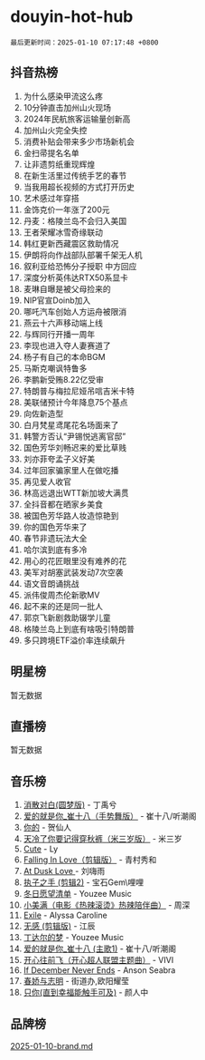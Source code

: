 # douyin-hot-hub

`最后更新时间：2025-01-10 07:17:48 +0800`

## 抖音热榜

1. 为什么感染甲流这么疼
1. 10分钟直击加州山火现场
1. 2024年民航旅客运输量创新高
1. 加州山火完全失控
1. 消费补贴会带来多少市场新机会
1. 金扫帚提名名单
1. 让非遗剪纸重现辉煌
1. 在新生活里过传统手艺的春节
1. 当我用超长视频的方式打开历史
1. 艺术感过年穿搭
1. 金饰克价一年涨了200元
1. 丹麦：格陵兰岛不会归入美国
1. 王者荣耀冰雪奇缘联动
1. 韩红更新西藏震区救助情况
1. 伊朗将向作战部队部署千架无人机
1. 叙利亚给恐怖分子授职 中方回应
1. 深度分析英伟达RTX50系显卡
1. 麦琳自曝是被父母捡来的
1. NIP官宣Doinb加入
1. 哪吒汽车创始人方运舟被限消
1. 燕云十六声移动端上线
1. 与辉同行开播一周年
1. 李现也进入夺人妻赛道了
1. 杨子有自己的本命BGM
1. 马斯克嘲讽特鲁多
1. 李鹏新受贿8.22亿受审
1. 特朗普与梅拉尼娅吊唁吉米卡特
1. 美联储预计今年降息75个基点
1. 向佐新造型
1. 白月梵星鸢尾花名场面来了
1. 韩警方否认“尹锡悦逃离官邸”
1. 国色芳华刘畅迟来的爱比草贱
1. 刘亦菲夸孟子义好美
1. 过年回家骗家里人在做吃播
1. 再见爱人收官
1. 林高远退出WTT新加坡大满贯
1. 全抖音都在晒家乡美食
1. 被国色芳华路人妆造惊艳到
1. 你的国色芳华来了
1. 春节非遗玩法大全
1. 哈尔滨到底有多冷
1. 用心的花匠眼里没有难养的花
1. 美军对胡塞武装发动7次空袭
1. 语文音朗诵挑战
1. 派伟俊周杰伦新歌MV
1. 起不来的还是同一批人
1. 郭京飞新剧救助辍学儿童
1. 格陵兰岛上到底有啥吸引特朗普
1. 多只跨境ETF溢价率连续飙升

## 明星榜

暂无数据

## 直播榜

暂无数据

## 音乐榜

1. [消散对白(圆梦版)](https://sf5-hl-cdn-tos.douyinstatic.com/obj/tos-cn-ve-2774/og4jB5I5IizzoZVAAAzWgBMAsMDWoArfwBOiFs) - 丁禹兮
1. [爱的就是你_崔十八（手势舞版）](https://sf5-hl-cdn-tos.douyinstatic.com/obj/tos-cn-ve-2774/oApB2AigNyB4sTw7JhBOikMAf0oDJzMWBuIrgm) - 崔十八/听潮阁
1. [你的](https://sf5-hl-cdn-tos.douyinstatic.com/obj/tos-cn-ve-2774/oYuIeKf42jB7sEV6B2upMdpYAgfrQWj0FeRegh) - 贺仙人
1. [天冷了你要记得穿秋裤（米三岁版）](https://sf5-hl-cdn-tos.douyinstatic.com/obj/tos-cn-ve-2774/oQlIwVIDWiZ6BQilAorS7MA0AgCkQDvcZAdm1) - 米三岁
1. [Cute](https://sf5-hl-cdn-tos.douyinstatic.com/obj/tos-cn-ve-2774/o4IbIzHWKAAB4wsS5qMBRiiAlEBGTpQRNfFvuo) - Ly
1. [Falling In Love（剪辑版）](https://sf5-hl-cdn-tos.douyinstatic.com/obj/tos-cn-ve-2774/o8ajpA8zzgBPahbBIO8AcKGBLJezFCRd1wfP9f) - 青村秀和
1. [ At Dusk  Love ](https://sf5-hl-cdn-tos.douyinstatic.com/obj/tos-cn-ve-2774/o8CrpCf5CaYgI4ZrtQgMQAFEfuGqNnRSDQAPBc) - 刘嗨雨
1. [执子之手 (剪辑2)](https://sf5-hl-cdn-tos.douyinstatic.com/obj/tos-cn-ve-2774/oUoZLQjCc31XzqsBnBQUNgeKtYPBcgbFDwtfcu) - 宝石Gem\哩哩
1. [冬日愿望清单](https://sf5-hl-cdn-tos.douyinstatic.com/obj/tos-cn-ve-2774/oIIgUOeamCFCVAzxN6MFRLIBlLGpUqQxeeHrLE) - Youzee Music
1. [小美满（电影《热辣滚烫》热辣陪伴曲）](https://sf5-hl-cdn-tos.douyinstatic.com/obj/tos-cn-ve-2774/o0GAn2lSgfZIDUgtevCGDQYnFg4CwnrBaxbTZL) - 周深
1. [Exile](https://sf5-hl-cdn-tos.douyinstatic.com/obj/tos-cn-ve-2774/oYj4gAQTknKE3WW0Je8KGmQ7z1cA4FefwtbufD) - Alyssa Caroline
1. [无感 (剪辑版)](https://sf5-hl-cdn-tos.douyinstatic.com/obj/tos-cn-ve-2774/o0eIsUzJBDlQaQFC5OFlgbMEZC1TFYBftOBn6p) - 江辰
1. [丁达尔的梦](https://sf5-hl-cdn-tos.douyinstatic.com/obj/tos-cn-ve-2774/oMU3WirUZBVQkAC9ccG5P2IQirziZM2RTInUY) - Youzee Music
1. [爱的就是你_崔十八 (主歌1)](https://sf5-hl-cdn-tos.douyinstatic.com/obj/tos-cn-ve-2774/oI5BO5DhFZ6UTcNCnZaOCBLtZ7WIMQGfgnXf5E) - 崔十八/听潮阁
1. [开心往前飞（开心超人联盟主题曲）](https://sf5-hl-cdn-tos.douyinstatic.com/obj/tos-cn-ve-2774/9d8fb7c82cf1421fb93a9fe925275e0a) - VIVI
1. [If December Never Ends](https://sf5-hl-cdn-tos.douyinstatic.com/obj/tos-cn-ve-2774/oY1IQMoTgCFIBg8RZifyqlBBt1UFgitTYmxeOS) - Anson Seabra
1. [春娇与志明](https://sf5-hl-cdn-tos.douyinstatic.com/obj/tos-cn-ve-2774/e530d8fceb7044b39707d7f9ff54add1) - 街道办,欧阳耀莹
1. [只你(直到幸福能触手可及)](https://sf5-hl-cdn-tos.douyinstatic.com/obj/tos-cn-ve-2774/o0lBkRDzFTeaVSUz3ZZSCBVtZ5DIMQGfgmEAuE) - 颜人中

## 品牌榜

[2025-01-10-brand.md](2025-01-10-brand.md)
